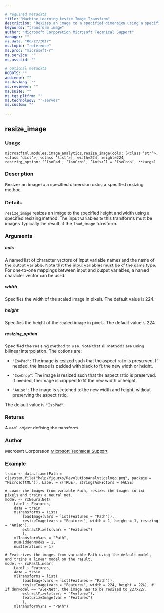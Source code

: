 ```yaml
--- 
 
# required metadata 
title: "Machine Learning Resize Image Transform" 
description: "Resizes an image to a specified dimension using a specified" 
keywords: "transform image" 
author: "Microsoft Corporation Microsoft Technical Support" 
manager: "" 
ms.date: "06/27/2017" 
ms.topic: "reference" 
ms.prod: "microsoft-r" 
ms.service: "" 
ms.assetid: "" 
 
# optional metadata 
ROBOTS: "" 
audience: "" 
ms.devlang: "" 
ms.reviewer: "" 
ms.suite: "" 
ms.tgt_pltfrm: "" 
ms.technology: "r-server" 
ms.custom: "" 
 
---
```


## resize_image


### Usage



```
microsoftml.modules.image_analytics.resize_image(cols: [<class ‘str’>, <class ‘dict’>, <class ‘list’>], width=224, height=224, resizing_option: [‘IsoPad’, ‘IsoCrop’, ‘Aniso’] = ‘IsoCrop’, **kargs)
```




### Description

Resizes an image to a specified dimension using a specified
resizing method.


### Details

``resize_image`` resizes an image to the specified height and width
using a specified resizing method. The input variables to this transforms must
be images, typically the result of the ``load_image`` transform.


### Arguments


##### cols

A named list of character vectors of input variable names and
the name of the output variable. Note that the input variables must
be of the same type. For one-to-one mappings between input and output
variables, a named character vector can be used.


##### width

Specifies the width of the scaled image in pixels. The default value is 224.


##### height

Specifies the height of the scaled image in pixels. The default value is 224.


##### resizing_option

Specified the resizing method to use. Note that all methods
are using bilinear interpolation. The options are:

* ``"IsoPad"``: The image is resized such that the aspect ratio is preserved. If needed, the image is padded with black to fit the new width or height. 

* ``"IsoCrop"``: The image is resized such that the aspect ratio is preserved. If needed, the image is cropped to fit the new width or height. 

* ``"Aniso"``: The image is stretched to the new width and height, without preserving the aspect ratio. 

The default value is ``"IsoPad"``.


### Returns

A ``maml`` object defining the transform.


### Author

Microsoft Corporation [Microsoft Technical Support](https://go.microsoft.com/fwlink/?LinkID=698556&clcid=0x409.md)


### Example



```
train <- data.frame(Path = c(system.file("help/figures/RevolutionAnalyticslogo.png", package = "MicrosoftML")), Label = c(TRUE), stringsAsFactors = FALSE)

# Loads the images from variable Path, resizes the images to 1x1 pixels and trains a neural net.
model <- rxNeuralNet(
    Label ~ Features,
    data = train,
    mlTransforms = list(
        loadImage(vars = list(Features = "Path")),
        resizeImage(vars = "Features", width = 1, height = 1, resizing = "Aniso"),
        extractPixels(vars = "Features")
        ),
    mlTransformVars = "Path",
    numHiddenNodes = 1,
    numIterations = 1)

# Featurizes the images from variable Path using the default model, and trains a linear model on the result.
model <- rxFastLinear(
    Label ~ Features,
    data = train,
    mlTransforms = list(
        loadImage(vars = list(Features = "Path")),
        resizeImage(vars = "Features", width = 224, height = 224), # If dnnModel == "AlexNet", the image has to be resized to 227x227.
        extractPixels(vars = "Features"),
        featurizeImage(var = "Features")
        ),
    mlTransformVars = "Path")
```

